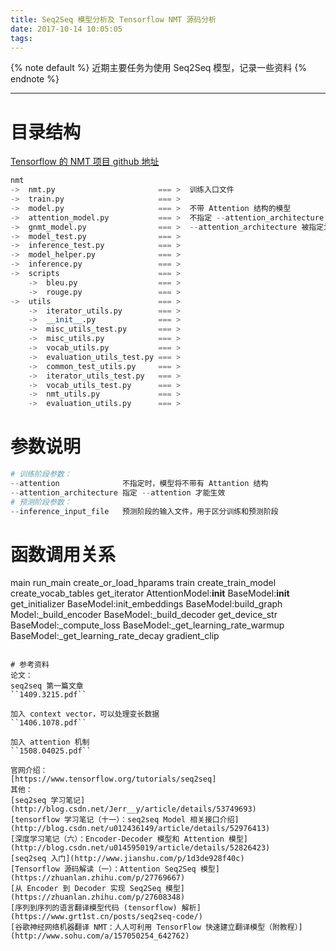 ```yaml
---
title: Seq2Seq 模型分析及 Tensorflow NMT 源码分析
date: 2017-10-14 10:05:05
tags:
---
```


{% note default %}
近期主要任务为使用 Seq2Seq 模型，记录一些资料
{% endnote %}

<!--more-->

---

# 目录结构
[Tensorflow 的 NMT 项目 github 地址](https://github.com/tensorflow/nmt#encoder)
```python
nmt
->  nmt.py                       === >  训练入口文件
->  train.py                     === >
->  model.py                     === >  不带 Attention 结构的模型
->  attention_model.py           === >  不指定 --attention_architecture 时，带 Attention 结构的模型
->  gnmt_model.py                === >  --attention_architecture 被指定为 gnmt 或 gnmt_v2 时，带 Attention 结构的模型
->  model_test.py                === >
->  inference_test.py            === >
->  model_helper.py              === >
->  inference.py                 === >
->  scripts                      === >
    ->  bleu.py                  === >
    ->  rouge.py                 === >
->  utils                        === >
    ->  iterator_utils.py        === >
    ->  __init__.py              === >
    ->  misc_utils_test.py       === >
    ->  misc_utils.py            === >
    ->  vocab_utils.py           === >
    ->  evaluation_utils_test.py === >
    ->  common_test_utils.py     === >
    ->  iterator_utils_test.py   === >
    ->  vocab_utils_test.py      === >
    ->  nmt_utils.py             === >
    ->  evaluation_utils.py      === >
```

# 参数说明
```python
# 训练阶段参数：
--attention              不指定时，模型将不带有 Attantion 结构
--attention_architecture 指定 --attention 才能生效
# 预测阶段参数：
--inference_input_file   预测阶段的输入文件，用于区分训练和预测阶段
```

# 函数调用关系
main
    run_main
        create_or_load_hparams
        train
            create_train_model
                create_vocab_tables
                get_iterator
                AttentionModel:__init__
                    BaseModel:__init__
                        get_initializer
                        BaseModel:init_embeddings
                        BaseModel:build_graph
                            Model:_build_encoder
                            BaseModel:_build_decoder
                            get_device_str
                            BaseModel:_compute_loss
                        BaseModel:_get_learning_rate_warmup
                        BaseModel:_get_learning_rate_decay
                        gradient_clip


```

# 参考资料
论文：
seq2seq 第一篇文章
``1409.3215.pdf``

加入 context vector，可以处理变长数据
``1406.1078.pdf``

加入 attention 机制
``1508.04025.pdf``

官网介绍：
[https://www.tensorflow.org/tutorials/seq2seq]
其他：
[seq2seq 学习笔记](http://blog.csdn.net/Jerr__y/article/details/53749693)
[tensorflow 学习笔记（十一）：seq2seq Model 相关接口介绍](http://blog.csdn.net/u012436149/article/details/52976413)
[深度学习笔记（六）：Encoder-Decoder 模型和 Attention 模型](http://blog.csdn.net/u014595019/article/details/52826423)
[seq2seq 入门](http://www.jianshu.com/p/1d3de928f40c)
[Tensorflow 源码解读（一）：Attention Seq2Seq 模型](https://zhuanlan.zhihu.com/p/27769667)
[从 Encoder 到 Decoder 实现 Seq2Seq 模型](https://zhuanlan.zhihu.com/p/27608348)
[序列到序列的语言翻译模型代码 (tensorflow) 解析](https://www.grt1st.cn/posts/seq2seq-code/)
[谷歌神经网络机器翻译 NMT：人人可利用 TensorFlow 快速建立翻译模型（附教程）](http://www.sohu.com/a/157050254_642762)
